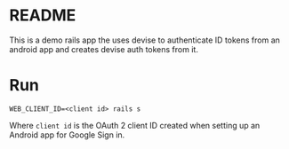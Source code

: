 # README

This is a demo rails app the uses devise to authenticate ID tokens from an android app and creates devise auth tokens from it.


# Run
`WEB_CLIENT_ID=<client id> rails s`

Where `client id` is the OAuth 2 client ID created when setting up an Android app for Google Sign in.
